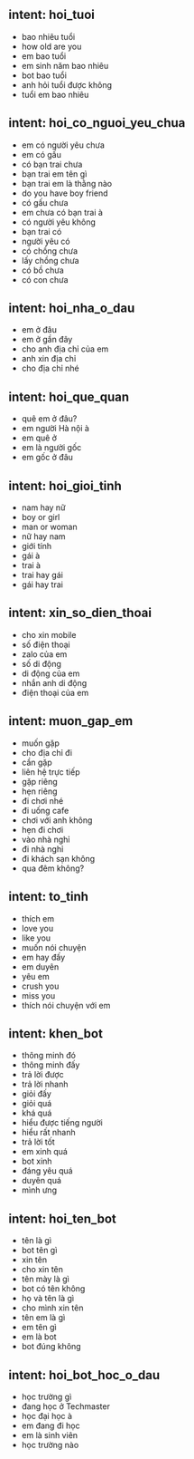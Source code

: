 ## intent: hoi_tuoi
- bao nhiêu tuổi
- how old are you
- em bao tuổi
- em sinh năm bao nhiêu
- bot bao tuổi
- anh hỏi tuổi được không
- tuổi em bao nhiêu

## intent: hoi_co_nguoi_yeu_chua
- em có người yêu chưa
- em có gấu
- có bạn trai chưa
- bạn trai em tên gì
- bạn trai em là thằng nào
- do you have boy friend
- có gấu chưa
- em chưa có bạn trai à
- có người yêu không
- bạn trai có
- người yêu có
- có chồng chưa
- lấy chồng chưa
- có bồ chưa
- có con chưa

## intent: hoi_nha_o_dau
- em ở đâu
- em ở gần đây
- cho anh địa chỉ của em
- anh xin địa chỉ
- cho địa chỉ nhé

## intent: hoi_que_quan
- quê em ở đâu?
- em người Hà nội à
- em quê ở
- em là người gốc
- em gốc ở đâu


## intent: hoi_gioi_tinh
- nam hay nữ
- boy or girl
- man or woman
- nữ hay nam
- giới tính
- gái à
- trai à
- trai hay gái
- gái hay trai

## intent: xin_so_dien_thoai
- cho xin mobile
- số điện thoại
- zalo của em
- số di động
- di động của em
- nhắn anh di động
- điện thoại của em

## intent: muon_gap_em
- muốn gặp
- cho địa chỉ đi
- cần gặp
- liên hệ trực tiếp
- gặp riêng
- hẹn riêng
- đi chơi nhé
- đi uống cafe
- chơi với anh không
- hẹn đi chơi
- vào nhà nghỉ
- đi nhà nghỉ
- đi khách sạn không
- qua đêm không?

## intent: to_tinh
- thích em
- love you
- like you
- muốn nói chuyện
- em hay đấy
- em duyên
- yêu em
- crush you
- miss you
- thích nói chuyện với em

## intent: khen_bot
- thông minh đó
- thông minh đấy
- trả lời được
- trả lời nhanh
- giỏi đấy
- giỏi quá
- khá quá
- hiểu được tiếng người
- hiểu rất nhanh
- trả lời tốt
- em xinh quá
- bot xinh
- đáng yêu quá
- duyên quá
- mình ưng

## intent: hoi_ten_bot
- tên là gì
- bot tên gì
- xin tên
- cho xin tên
- tên mày là gì
- bot có tên không
- họ và tên là gì
- cho mình xin tên
- tên em là gì
- em tên gì
- em là bot
- bot đúng không

## intent: hoi_bot_hoc_o_dau
- học trường gì
- đang học ở Techmaster
- học đại học à
- em đang đi học
- em là sinh viên
- học trường nào
